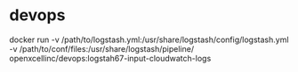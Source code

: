 # devops


 docker  run  -v /path/to/logstash.yml:/usr/share/logstash/config/logstash.yml  -v /path/to/conf/files:/usr/share/logstash/pipeline/ openxcellinc/devops:logstah67-input-cloudwatch-logs
